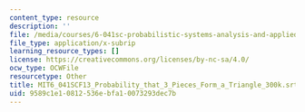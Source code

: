 ```yaml
---
content_type: resource
description: ''
file: /media/courses/6-041sc-probabilistic-systems-analysis-and-applied-probability-fall-2013/9589c1e10812536ebfa10073293dec7b_MIT6_041SCF13_Probability_that_3_Pieces_Form_a_Triangle_300k.vtt
file_type: application/x-subrip
learning_resource_types: []
license: https://creativecommons.org/licenses/by-nc-sa/4.0/
ocw_type: OCWFile
resourcetype: Other
title: MIT6_041SCF13_Probability_that_3_Pieces_Form_a_Triangle_300k.srt
uid: 9589c1e1-0812-536e-bfa1-0073293dec7b
---
```

